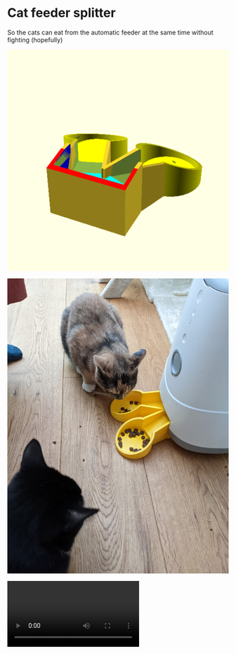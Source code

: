 # Cat feeder splitter

So the cats can eat from the automatic feeder at the same time without fighting (hopefully)

![](images/catfeeder.png)

![](images/printed.jpg)

![](images/printed.mp4)

